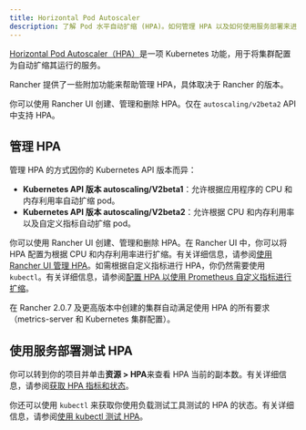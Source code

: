 ```yaml
---
title: Horizontal Pod Autoscaler
description: 了解 Pod 水平自动扩缩 (HPA)。如何管理 HPA 以及如何使用服务部署来进行测试
---
```


[Horizontal Pod Autoscaler（HPA）](https://kubernetes.io/docs/tasks/run-application/horizontal-pod-autoscale/)是一项 Kubernetes 功能，用于将集群配置为自动扩缩其运行的服务。

Rancher 提供了一些附加功能来帮助管理 HPA，具体取决于 Rancher 的版本。

你可以使用 Rancher UI 创建、管理和删除 HPA。仅在 `autoscaling/v2beta2` API 中支持 HPA。

## 管理 HPA

管理 HPA 的方式因你的 Kubernetes API 版本而异：

- **Kubernetes API 版本 autoscaling/V2beta1**：允许根据应用程序的 CPU 和内存利用率自动扩缩 pod。
- **Kubernetes API 版本 autoscaling/V2beta2**：允许根据 CPU 和内存利用率以及自定义指标自动扩缩 pod。

你可以使用 Rancher UI 创建、管理和删除 HPA。在 Rancher UI 中，你可以将 HPA 配置为根据 CPU 和内存利用率进行扩缩。有关详细信息，请参阅[使用 Rancher UI 管理 HPA](../how-to-guides/new-user-guides/kubernetes-resources-setup/horizontal-pod-autoscaler/manage-hpas-with-ui.md)。如需根据自定义指标进行 HPA，你仍然需要使用 `kubectl`。有关详细信息，请参阅[配置 HPA 以使用 Prometheus 自定义指标进行扩缩](../how-to-guides/new-user-guides/kubernetes-resources-setup/horizontal-pod-autoscaler/manage-hpas-with-kubectl.md#配置-hpa-以使用-prometheus-自定义指标进行扩缩)。

在 Rancher 2.0.7 及更高版本中创建的集群自动满足使用 HPA 的所有要求（metrics-server 和 Kubernetes 集群配置）。
## 使用服务部署测试 HPA

你可以转到你的项目并单击**资源 > HPA**来查看​​ HPA 当前的副本数。有关详细信息，请参阅[获取 HPA 指标和状态](../how-to-guides/new-user-guides/kubernetes-resources-setup/horizontal-pod-autoscaler/manage-hpas-with-ui.md)。

你还可以使用 `kubectl` 来获取你使用负载测试工具测试的 HPA 的状态。有关详细信息，请参阅[使用 kubectl 测试 HPA](../how-to-guides/new-user-guides/kubernetes-resources-setup/horizontal-pod-autoscaler/test-hpas-with-kubectl.md)。
